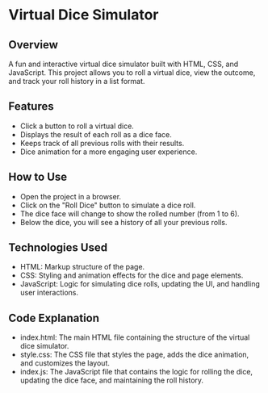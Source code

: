 # Virtual Dice Simulator

## Overview
A fun and interactive virtual dice simulator built with HTML, CSS, and JavaScript. This project allows you to roll a virtual dice, view the outcome, and track your roll history in a list format.

## Features

- Click a button to roll a virtual dice.
- Displays the result of each roll as a dice face.
- Keeps track of all previous rolls with their results.
- Dice animation for a more engaging user experience.

## How to Use
-  Open the project in a browser.
-  Click on the "Roll Dice" button to simulate a dice roll.
-  The dice face will change to show the rolled number (from 1 to 6).
-  Below the dice, you will see a history of all your previous rolls.


## Technologies Used
- HTML: Markup structure of the page.
- CSS: Styling and animation effects for the dice and page elements.
- JavaScript: Logic for simulating dice rolls, updating the UI, and handling user interactions.

## Code Explanation
- index.html: The main HTML file containing the structure of the virtual dice simulator.
- style.css: The CSS file that styles the page, adds the dice animation, and customizes the layout.
- index.js: The JavaScript file that contains the logic for rolling the dice, updating the dice face, and maintaining the roll history.
